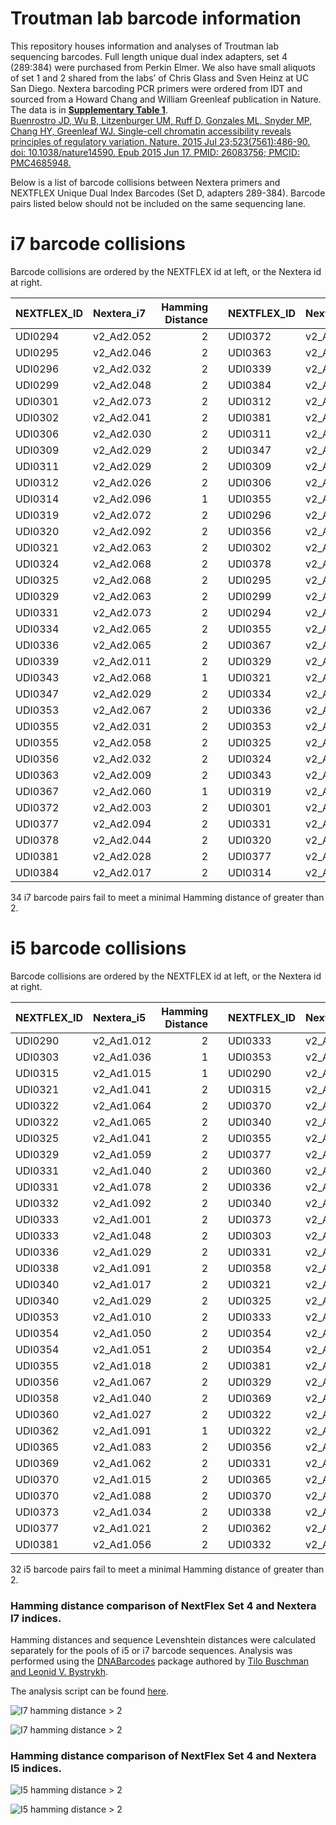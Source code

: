 Troutman lab barcode information
================

This repository houses information and analyses of Troutman lab
sequencing barcodes. Full length unique dual index adapters, set 4
(289:384) were purchased from Perkin Elmer. We also have small aliquots
of set 1 and 2 shared from the labs’ of Chris Glass and Sven Heinz at UC
San Diego. Nextera barcoding PCR primers were ordered from IDT and
sourced from a Howard Chang and William Greenleaf publication in Nature.
The data is in **[Supplementary Table
1](https://static-content.springer.com/esm/art%3A10.1038%2Fnature14590/MediaObjects/41586_2015_BFnature14590_MOESM36_ESM.xlsx)**.  
[Buenrostro JD, Wu B, Litzenburger UM, Ruff D, Gonzales ML, Snyder MP,
Chang HY, Greenleaf WJ. Single-cell chromatin accessibility reveals
principles of regulatory variation. Nature. 2015 Jul
23;523(7561):486-90. doi: 10.1038/nature14590. Epub 2015 Jun 17. PMID:
26083756; PMCID: PMC4685948.](https://pubmed.ncbi.nlm.nih.gov/26083756/)

Below is a list of barcode collisions between Nextera primers and
NEXTFLEX Unique Dual Index Barcodes (Set D, adapters 289-384). Barcode
pairs listed below should not be included on the same sequencing lane.

# i7 barcode collisions

Barcode collisions are ordered by the NEXTFLEX id at left, or the
Nextera id at right.

| NEXTFLEX_ID | Nextera_i7 | Hamming Distance |     | NEXTFLEX_ID | Nextera_i7 | Hamming Distance |
|:------------|:-----------|-----------------:|:----|:------------|:-----------|-----------------:|
| UDI0294     | v2_Ad2.052 |                2 |     | UDI0372     | v2_Ad2.003 |                2 |
| UDI0295     | v2_Ad2.046 |                2 |     | UDI0363     | v2_Ad2.009 |                2 |
| UDI0296     | v2_Ad2.032 |                2 |     | UDI0339     | v2_Ad2.011 |                2 |
| UDI0299     | v2_Ad2.048 |                2 |     | UDI0384     | v2_Ad2.017 |                2 |
| UDI0301     | v2_Ad2.073 |                2 |     | UDI0312     | v2_Ad2.026 |                2 |
| UDI0302     | v2_Ad2.041 |                2 |     | UDI0381     | v2_Ad2.028 |                2 |
| UDI0306     | v2_Ad2.030 |                2 |     | UDI0311     | v2_Ad2.029 |                2 |
| UDI0309     | v2_Ad2.029 |                2 |     | UDI0347     | v2_Ad2.029 |                2 |
| UDI0311     | v2_Ad2.029 |                2 |     | UDI0309     | v2_Ad2.029 |                2 |
| UDI0312     | v2_Ad2.026 |                2 |     | UDI0306     | v2_Ad2.030 |                2 |
| UDI0314     | v2_Ad2.096 |                1 |     | UDI0355     | v2_Ad2.031 |                2 |
| UDI0319     | v2_Ad2.072 |                2 |     | UDI0296     | v2_Ad2.032 |                2 |
| UDI0320     | v2_Ad2.092 |                2 |     | UDI0356     | v2_Ad2.032 |                2 |
| UDI0321     | v2_Ad2.063 |                2 |     | UDI0302     | v2_Ad2.041 |                2 |
| UDI0324     | v2_Ad2.068 |                2 |     | UDI0378     | v2_Ad2.044 |                2 |
| UDI0325     | v2_Ad2.068 |                2 |     | UDI0295     | v2_Ad2.046 |                2 |
| UDI0329     | v2_Ad2.063 |                2 |     | UDI0299     | v2_Ad2.048 |                2 |
| UDI0331     | v2_Ad2.073 |                2 |     | UDI0294     | v2_Ad2.052 |                2 |
| UDI0334     | v2_Ad2.065 |                2 |     | UDI0355     | v2_Ad2.058 |                2 |
| UDI0336     | v2_Ad2.065 |                2 |     | UDI0367     | v2_Ad2.060 |                1 |
| UDI0339     | v2_Ad2.011 |                2 |     | UDI0329     | v2_Ad2.063 |                2 |
| UDI0343     | v2_Ad2.068 |                1 |     | UDI0321     | v2_Ad2.063 |                2 |
| UDI0347     | v2_Ad2.029 |                2 |     | UDI0334     | v2_Ad2.065 |                2 |
| UDI0353     | v2_Ad2.067 |                2 |     | UDI0336     | v2_Ad2.065 |                2 |
| UDI0355     | v2_Ad2.031 |                2 |     | UDI0353     | v2_Ad2.067 |                2 |
| UDI0355     | v2_Ad2.058 |                2 |     | UDI0325     | v2_Ad2.068 |                2 |
| UDI0356     | v2_Ad2.032 |                2 |     | UDI0324     | v2_Ad2.068 |                2 |
| UDI0363     | v2_Ad2.009 |                2 |     | UDI0343     | v2_Ad2.068 |                1 |
| UDI0367     | v2_Ad2.060 |                1 |     | UDI0319     | v2_Ad2.072 |                2 |
| UDI0372     | v2_Ad2.003 |                2 |     | UDI0301     | v2_Ad2.073 |                2 |
| UDI0377     | v2_Ad2.094 |                2 |     | UDI0331     | v2_Ad2.073 |                2 |
| UDI0378     | v2_Ad2.044 |                2 |     | UDI0320     | v2_Ad2.092 |                2 |
| UDI0381     | v2_Ad2.028 |                2 |     | UDI0377     | v2_Ad2.094 |                2 |
| UDI0384     | v2_Ad2.017 |                2 |     | UDI0314     | v2_Ad2.096 |                1 |

34 i7 barcode pairs fail to meet a minimal Hamming distance of greater
than 2.

# i5 barcode collisions

Barcode collisions are ordered by the NEXTFLEX id at left, or the
Nextera id at right.

| NEXTFLEX_ID | Nextera_i5 | Hamming Distance |     | NEXTFLEX_ID | Nextera_i5 | Hamming Distance |
|:------------|:-----------|-----------------:|:----|:------------|:-----------|-----------------:|
| UDI0290     | v2_Ad1.012 |                2 |     | UDI0333     | v2_Ad1.001 |                2 |
| UDI0303     | v2_Ad1.036 |                1 |     | UDI0353     | v2_Ad1.010 |                2 |
| UDI0315     | v2_Ad1.015 |                1 |     | UDI0290     | v2_Ad1.012 |                2 |
| UDI0321     | v2_Ad1.041 |                2 |     | UDI0315     | v2_Ad1.015 |                1 |
| UDI0322     | v2_Ad1.064 |                2 |     | UDI0370     | v2_Ad1.015 |                2 |
| UDI0322     | v2_Ad1.065 |                2 |     | UDI0340     | v2_Ad1.017 |                2 |
| UDI0325     | v2_Ad1.041 |                2 |     | UDI0355     | v2_Ad1.018 |                2 |
| UDI0329     | v2_Ad1.059 |                2 |     | UDI0377     | v2_Ad1.021 |                2 |
| UDI0331     | v2_Ad1.040 |                2 |     | UDI0360     | v2_Ad1.027 |                2 |
| UDI0331     | v2_Ad1.078 |                2 |     | UDI0336     | v2_Ad1.029 |                2 |
| UDI0332     | v2_Ad1.092 |                2 |     | UDI0340     | v2_Ad1.029 |                2 |
| UDI0333     | v2_Ad1.001 |                2 |     | UDI0373     | v2_Ad1.034 |                2 |
| UDI0333     | v2_Ad1.048 |                2 |     | UDI0303     | v2_Ad1.036 |                1 |
| UDI0336     | v2_Ad1.029 |                2 |     | UDI0331     | v2_Ad1.040 |                2 |
| UDI0338     | v2_Ad1.091 |                2 |     | UDI0358     | v2_Ad1.040 |                2 |
| UDI0340     | v2_Ad1.017 |                2 |     | UDI0321     | v2_Ad1.041 |                2 |
| UDI0340     | v2_Ad1.029 |                2 |     | UDI0325     | v2_Ad1.041 |                2 |
| UDI0353     | v2_Ad1.010 |                2 |     | UDI0333     | v2_Ad1.048 |                2 |
| UDI0354     | v2_Ad1.050 |                2 |     | UDI0354     | v2_Ad1.050 |                2 |
| UDI0354     | v2_Ad1.051 |                2 |     | UDI0354     | v2_Ad1.051 |                2 |
| UDI0355     | v2_Ad1.018 |                2 |     | UDI0381     | v2_Ad1.056 |                2 |
| UDI0356     | v2_Ad1.067 |                2 |     | UDI0329     | v2_Ad1.059 |                2 |
| UDI0358     | v2_Ad1.040 |                2 |     | UDI0369     | v2_Ad1.062 |                2 |
| UDI0360     | v2_Ad1.027 |                2 |     | UDI0322     | v2_Ad1.064 |                2 |
| UDI0362     | v2_Ad1.091 |                1 |     | UDI0322     | v2_Ad1.065 |                2 |
| UDI0365     | v2_Ad1.083 |                2 |     | UDI0356     | v2_Ad1.067 |                2 |
| UDI0369     | v2_Ad1.062 |                2 |     | UDI0331     | v2_Ad1.078 |                2 |
| UDI0370     | v2_Ad1.015 |                2 |     | UDI0365     | v2_Ad1.083 |                2 |
| UDI0370     | v2_Ad1.088 |                2 |     | UDI0370     | v2_Ad1.088 |                2 |
| UDI0373     | v2_Ad1.034 |                2 |     | UDI0338     | v2_Ad1.091 |                2 |
| UDI0377     | v2_Ad1.021 |                2 |     | UDI0362     | v2_Ad1.091 |                1 |
| UDI0381     | v2_Ad1.056 |                2 |     | UDI0332     | v2_Ad1.092 |                2 |

32 i5 barcode pairs fail to meet a minimal Hamming distance of greater
than 2.

### Hamming distance comparison of NextFlex Set 4 and Nextera I7 indices.

Hamming distances and sequence Levenshtein distances were calculated
separately for the pools of i5 or i7 barcode sequences. Analysis was
performed using the
[DNABarcodes](https://bioconductor.org/packages/release/bioc/vignettes/DNABarcodes/inst/doc/DNABarcodes.html)
package authored by [Tilo Buschman and Leonid V.
Bystrykh](https://pubmed.ncbi.nlm.nih.gov/24021088/).

The analysis script can be found
[here](code/hammingDistanceCalculation.Rmd).

![I7 hamming distance \> 2](plots/i7_hamming_greater2.png)

![I7 hamming distance \> 2](plots/i7_hamming_greater2_unclustered.png)

### Hamming distance comparison of NextFlex Set 4 and Nextera I5 indices.

![I5 hamming distance \> 2](plots/i5_hamming_greater2.png)

![I5 hamming distance \> 2](plots/i5_hamming_greater2_unclustered.png)

